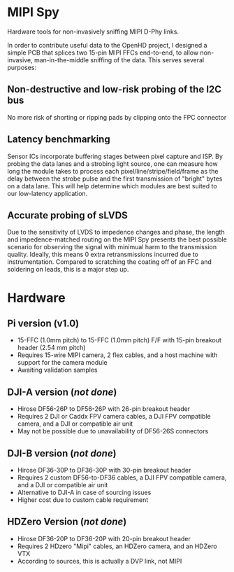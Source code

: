# MIPI Spy
 Hardware tools for non-invasively sniffing MIPI D-Phy links. 

In order to contribute useful data to the OpenHD project, I designed a simple PCB that splices two 15-pin MIPI FFCs end-to-end, to allow non-invasive, man-in-the-middle sniffing of the data. This serves several purposes:

## Non-destructive and low-risk probing of the I2C bus
No more risk of shorting or ripping pads by clipping onto the FPC connector
## Latency benchmarking
Sensor ICs incorporate buffering stages between pixel capture and ISP. By probing the data lanes and a strobing light source, one can measure how long the module takes to process each pixel/line/stripe/field/frame as the delay between the strobe pulse and the first transmission of "bright" bytes on a data lane. This will help determine which modules are best suited to our low-latency application.
## Accurate probing of sLVDS
Due to the sensitivity of LVDS to impedence changes and phase, the length and impedence-matched routing on the MIPI Spy presents the best possible scenario for observing the signal with minimual harm to the transmission quality. Ideally, this means 0 extra retransmissions incurred due to instrumentation. Compared to scratching the coating off of an FFC and soldering on leads, this is a major step up.

# Hardware

## Pi version (v1.0)
- 15-FFC (1.0mm pitch) to 15-FFC (1.0mm pitch) F/F with 15-pin breakout header (2.54 mm pitch)
- Requires 15-wire MIPI camera, 2 flex cables, and a host machine with support for the camera module
- Awaiting validation samples

## DJI-A version (*not done*)
- Hirose DF56-26P to DF56-26P with 26-pin breakout header
- Requires 2 DJI or Caddx FPV camera cables, a DJI FPV compatible camera, and a DJI or compatible air unit
- May not be possible due to unavailability of DF56-26S connectors

## DJI-B version (*not done*)
- Hirose DF36-30P to DF36-30P with 30-pin breakout header
- Requires 2 custom DF56-to-DF36 cables, a DJI FPV compatible camera, and a DJI or compatible air unit
- Alternative to DJI-A in case of sourcing issues
- Higher cost due to custom cable requirement

## HDZero Version (*not done*)
- Hirose DF36-20P to DF36-20P with 20-pin breakout header
- Requires 2 HDzero "Mipi" cables, an HDZero camera, and an HDZero VTX
- According to sources, this is actually a DVP link, not MIPI

